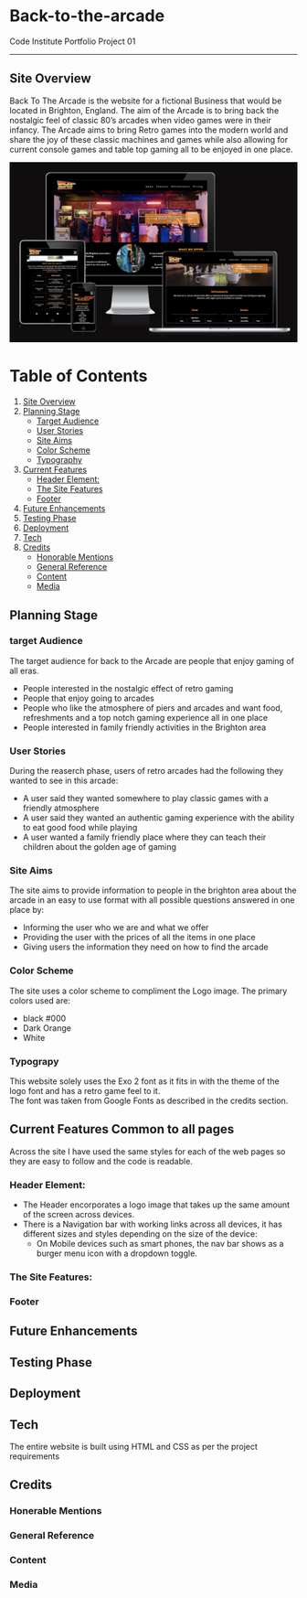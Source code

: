 # Back-to-the-arcade
Code Institute Portfolio Project 01

---

## Site Overview
Back To The Arcade is the website for a fictional Business that would be located in Brighton, England. The aim of the Arcade is to bring back the nostalgic feel of classic 80’s arcades when video games were in their infancy.
The Arcade aims to bring Retro games into the modern world and share the joy of these classic machines and games while also allowing for current console games and table top gaming all to be enjoyed in one place. 
  
![Am I Responsive screenshot](assets/images/AmIResponsive.png)

# Table of Contents
1. [Site Overview](#site-overview)  
2. [Planning Stage](#planning-stage)
    * [Target Audience](#target-audience)
    * [User Stories](#user-stories)
    * [Site Aims](#site-aims)
    * [Color Scheme](#color-scheme)
    * [Typography](#typograpy)   
3. [Current Features](#current-features)
    * [Header Element:](#header-element)
    * [The Site Features](#the-site-features)
    * [Footer](#footer)
4. [Future Enhancements](#future-enhancements)
5. [Testing Phase](#testing-phase)
6. [Deployment](#deployment)
7. [Tech](#tech)
8. [Credits](#credits)
    * [Honorable Mentions](#honerable-mentions)
    * [General Reference](#general-reference)
    * [Content](#content)
    * [Media](#media)

## Planning Stage

### target Audience
The target audience for back to the Arcade are people that enjoy gaming of all eras.
* People interested in the nostalgic effect of retro gaming
* People that enjoy going to arcades
* People who like the atmosphere of piers and arcades and want food, refreshments and a top notch gaming experience all in one place
* People interested in family friendly activities in the Brighton area

### User Stories
During the reaserch phase, users of retro arcades had the following they wanted to see in this arcade:
* A user said they wanted somewhere to play classic games with a friendly atmosphere
* A user said they wanted an authentic gaming experience with the ability to eat good food while playing
* A user wanted a family friendly place where they can teach their children about the golden age of gaming

### Site Aims
The site aims to provide information to people in the brighton area about the arcade in an easy to use format with all possible questions answered in one place by:
* Informing the user who we are and what we offer
* Providing the user with the prices of all the items in one place
* Giving users the information they need on how to find the arcade

### Color Scheme
The site uses a color scheme to compliment the Logo image. The primary colors used are:
* black #000 
* Dark Orange
* White

### Typograpy
This website solely uses the Exo 2 font as it fits in with the theme of the logo font and has a retro game feel to it.  
The font was taken from Google Fonts as described in the credits section.

## Current Features Common to all pages
Across the site I have used the same styles for each of the web pages so they are easy to follow and the code is readable.

### Header Element:
 * The Header encorporates a logo image that takes up the same amount of the screen across devices.
 * There is a Navigation bar with working links across all devices, it has different sizes and styles depending on the size of the device:
      * On Mobile devices such as smart phones, the nav bar shows as a burger menu icon with a dropdown toggle.

### The Site Features: 


### Footer


## Future Enhancements


## Testing Phase


## Deployment


## Tech
The entire website is built using HTML and CSS as per the project requirements

## Credits


### Honerable Mentions


### General Reference


### Content


### Media

[def]: assets/images/AmIResponsive.png

